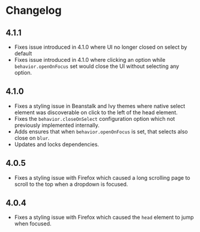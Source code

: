 Changelog
=========

## 4.1.1
- Fixes issue introduced in 4.1.0 where UI no longer closed on select by default
- Fixes issue introduced in 4.1.0 where clicking an option while `behavior.openOnFocus` set would close the UI without selecting any option.

## 4.1.0
- Fixes a styling issue in Beanstalk and Ivy themes where native select element was discoverable on click to the left of the head element.
- Fixes the `behavior.closeOnSelect` configuration option which not previously implemented internally.
- Adds ensures that when `behavior.openOnFocus` is set, that selects also close on `blur`.
- Updates and locks dependencies.

## 4.0.5

- Fixes a styling issue with Firefox which caused a long scrolling page to scroll to the top when a dropdown is focused.

## 4.0.4

- Fixes a styling issue with Firefox which caused the `head` element to jump when focused.